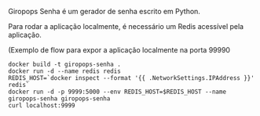 Giropops Senha é um gerador de senha escrito em Python.

Para rodar a aplicação localmente, é necessário um Redis acessível pela aplicação.


(Exemplo de flow para expor a aplicação localmente na porta 99990
```
docker build -t giropops-senha .
docker run -d --name redis redis
REDIS_HOST=`docker inspect --format '{{ .NetworkSettings.IPAddress }}' redis`
docker run -d -p 9999:5000 --env REDIS_HOST=$REDIS_HOST --name giropops-senha giropops-senha
curl localhost:9999
```
